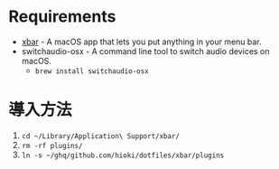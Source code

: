 # Requirements

- [xbar](https://xbarapp.com/) - A macOS app that lets you put anything in your menu bar.
- switchaudio-osx - A command line tool to switch audio devices on macOS.
    - `brew install switchaudio-osx`

# 導入方法

1. `cd ~/Library/Application\ Support/xbar/`
1. `rm -rf plugins/`
1. `ln -s ~/ghq/github.com/hioki/dotfiles/xbar/plugins`
